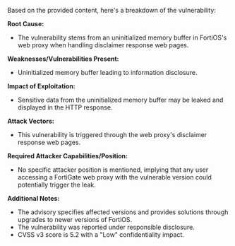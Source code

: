 Based on the provided content, here's a breakdown of the vulnerability:

**Root Cause:**
- The vulnerability stems from an uninitialized memory buffer in FortiOS's web proxy when handling disclaimer response web pages.

**Weaknesses/Vulnerabilities Present:**
- Uninitialized memory buffer leading to information disclosure.

**Impact of Exploitation:**
- Sensitive data from the uninitialized memory buffer may be leaked and displayed in the HTTP response.

**Attack Vectors:**
- This vulnerability is triggered through the web proxy's disclaimer response web pages.

**Required Attacker Capabilities/Position:**
- No specific attacker position is mentioned, implying that any user accessing a FortiGate web proxy with the vulnerable version could potentially trigger the leak.

**Additional Notes:**
- The advisory specifies affected versions and provides solutions through upgrades to newer versions of FortiOS.
- The vulnerability was reported under responsible disclosure.
- CVSS v3 score is 5.2 with a "Low" confidentiality impact.